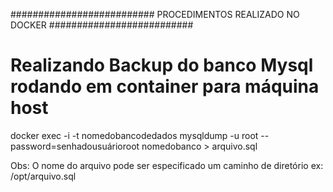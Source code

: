 ########################## PROCEDIMENTOS REALIZADO NO DOCKER ##########################

# Realizando Backup do banco Mysql rodando em container para máquina host

docker exec -i -t nomedobancodedados mysqldump -u root --password=senhadousuárioroot nomedobanco > arquivo.sql

Obs: O nome do arquivo pode ser especificado um caminho de diretório ex: /opt/arquivo.sql



